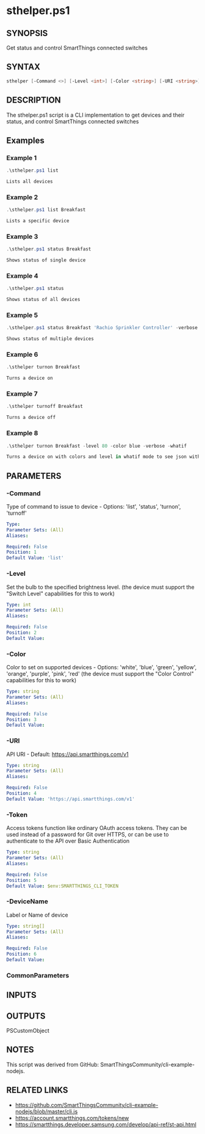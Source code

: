 # sthelper.ps1

## SYNOPSIS

Get status and control SmartThings connected switches

## SYNTAX

```powershell
sthelper [-Command <>] [-Level <int>] [-Color <string>] [-URI <string>] [-Token <string>] [-DeviceName <string[]>]
```

## DESCRIPTION

The sthelper.ps1 script is a CLI implementation to get devices and their status, and control SmartThings connected switches

## Examples

### Example 1

```powershell
.\sthelper.ps1 list

Lists all devices
```

### Example 2

```powershell
.\sthelper.ps1 list Breakfast

Lists a specific device
```

### Example 3

```powershell
.\sthelper.ps1 status Breakfast

Shows status of single device
```

### Example 4

```powershell
.\sthelper.ps1 status

Shows status of all devices
```

### Example 5

```powershell
.\sthelper.ps1 status Breakfast 'Rachio Sprinkler Controller' -verbose

Shows status of multiple devices
```

### Example 6

```powershell
.\sthelper turnon Breakfast

Turns a device on
```

### Example 7

```powershell
.\sthelper turnoff Breakfast

Turns a device off
```

### Example 8

```powershell
.\sthelper turnon Breakfast -level 80 -color blue -verbose -whatif

Turns a device on with colors and level in whatif mode to see json without sending
```

## PARAMETERS

### -Command

Type of command to issue to device - Options: 'list', 'status', 'turnon', 'turnoff'

```yaml
Type:
Parameter Sets: (All)
Aliases:

Required: False
Position: 1
Default Value: 'list'

```

### -Level

Set the bulb to the specified brightness level. (the device must support the "Switch Level" capabilities for this to work)

```yaml
Type: int
Parameter Sets: (All)
Aliases:

Required: False
Position: 2
Default Value:

```

### -Color

Color to set on supported devices - Options: 'white', 'blue', 'green', 'yellow', 'orange', 'purple', 'pink', 'red' (the device must support the "Color Control" capabilities for this to work)

```yaml
Type: string
Parameter Sets: (All)
Aliases:

Required: False
Position: 3
Default Value:

```

### -URI

API URI - Default: https://api.smartthings.com/v1

```yaml
Type: string
Parameter Sets: (All)
Aliases:

Required: False
Position: 4
Default Value: 'https://api.smartthings.com/v1'

```

### -Token

Access tokens function like ordinary OAuth access tokens. They can be used instead of a password for Git over HTTPS, or can be use to authenticate to the API over Basic Authentication

```yaml
Type: string
Parameter Sets: (All)
Aliases:

Required: False
Position: 5
Default Value: $env:SMARTTHINGS_CLI_TOKEN

```

### -DeviceName

Label or Name of device

```yaml
Type: string[]
Parameter Sets: (All)
Aliases:

Required: False
Position: 6
Default Value:

```

### CommonParameters

## INPUTS

## OUTPUTS

PSCustomObject

## NOTES

This script was derived from GitHub: SmartThingsCommunity/cli-example-nodejs.

## RELATED LINKS

- <https://github.com/SmartThingsCommunity/cli-example-nodejs/blob/master/cli.js>
- <https://account.smartthings.com/tokens/new>
- <https://smartthings.developer.samsung.com/develop/api-ref/st-api.html>

